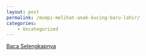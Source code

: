 ```yaml
---
layout: post
permalink: /mimpi-melihat-anak-kucing-baru-lahir/
categories:
    - Uncategorized
---
```


[Baca Selengkapnya](/10)
